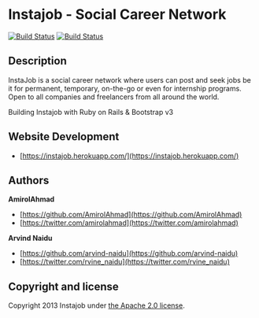 Instajob - Social Career Network
=========

[![Build Status](https://snap-ci.com/VPjro6wMOk3ly9CwmdNg5YsZWchXmmSS4If93uXVXKg/build_image)](https://snap-ci.com/projects/Instajob/instajob/build_history) [![Build Status](https://travis-ci.org/Instajob/instajob.png?branch=master)](https://travis-ci.org/Instajob/instajob)

## Description

InstaJob is a social career network where users can post and seek jobs be it for permanent, temporary, on-the-go or even for internship programs. Open to all companies and freelancers from all around the world.

Building Instajob with Ruby on Rails & Bootstrap v3

## Website Development
+ [https://instajob.herokuapp.com/](https://instajob.herokuapp.com/)

## Authors

**AmirolAhmad**
+ [https://github.com/AmirolAhmad](https://github.com/AmirolAhmad)
+ [https://twitter.com/amirolahmad](https://twitter.com/amirolahmad)

**Arvind Naidu**
+ [https://github.com/arvind-naidu](https://github.com/arvind-naidu)
+ [https://twitter.com/rvine_naidu](https://twitter.com/rvine_naidu)

## Copyright and license

Copyright 2013 Instajob under [the Apache 2.0 license](LICENSE).
